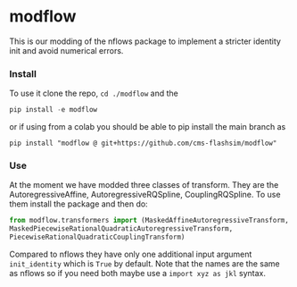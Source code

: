 # modflow
This is our modding of the nflows package to implement a stricter identity init and avoid numerical errors.

### Install 

To use it clone the repo, `cd ./modflow` and the

``` py
pip install -e modflow
```
or if using from a colab you should be able to pip install the main branch as

```
pip install "modflow @ git+https://github.com/cms-flashsim/modflow"
```

### Use

At the moment we have modded three classes of transform. They are the AutoregressiveAffine, AutoregressiveRQSpline, CouplingRQSpline. To use them install the package and then do:

```py 
from modflow.transformers import (MaskedAffineAutoregressiveTransform,
MaskedPiecewiseRationalQuadraticAutoregressiveTransform,
PiecewiseRationalQuadraticCouplingTransform)
```

Compared to nflows they have only one additional input argument `init_identity` which is `True` by default.
Note that the names are the same as nflows so if you need both maybe use a `import xyz as jkl` syntax.